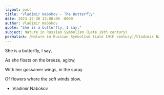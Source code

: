 ```yaml
---
layout: post
title: "Vladimir Nabokov - The Butterfly"
date: 2024-12-30 12:00:00 -0000
author: Vladimir Nabokov
quote: "She is a butterfly, I say,"
subject: Nature in Russian Symbolism (Late 19th century)
permalink: /Nature in Russian Symbolism (Late 19th century)/Vladimir Nabokov/Vladimir Nabokov - The Butterfly
---
```


She is a butterfly, I say,

As she floats on the breeze, aglow,

With her gossamer wings, in the spray

Of flowers where the soft winds blow.


- Vladimir Nabokov
